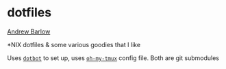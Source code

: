 # dotfiles

[Andrew Barlow](https://github.com/dandrewbarlow)

*NIX dotfiles & some various goodies that I like

Uses [`dotbot`](https://github.com/anishathalye/dotbot) to set up, uses [`oh-my-tmux`](https://github.com/gpakosz/.tmux) config file. Both are git submodules

